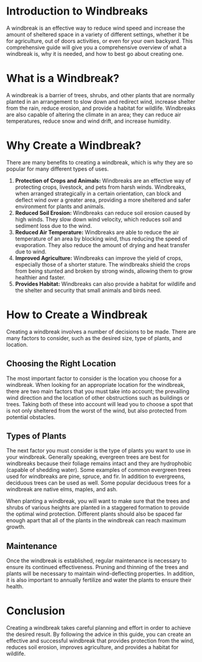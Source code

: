 
# Introduction to Windbreaks
A windbreak is an effective way to reduce wind speed and increase the amount of sheltered space in a variety of different settings, whether it be for agriculture, out of doors activities, or even for your own backyard. This comprehensive guide will give you a comprehensive overview of what a windbreak is, why it is needed, and how to best go about creating one. 

# What is a Windbreak?
A windbreak is a barrier of trees, shrubs, and other plants that are normally planted in an arrangement to slow down and redirect wind, increase shelter from the rain, reduce erosion, and provide a habitat for wildlife. Windbreaks are also capable of altering the climate in an area; they can reduce air temperatures, reduce snow and wind drift, and increase humidity.

# Why Create a Windbreak?
There are many benefits to creating a windbreak, which is why they are so popular for many different types of uses. 

1. **Protection of Crops and Animals:** Windbreaks are an effective way of protecting crops, livestock, and pets from harsh winds. Windbreaks, when arranged strategically in a certain orientation, can block and deflect wind over a greater area, providing a more sheltered and safer environment for plants and animals.  
2. **Reduced Soil Erosion:** Windbreaks can reduce soil erosion caused by high winds. They slow down wind velocity, which reduces soil and sediment loss due to the wind. 
3. **Reduced Air Temperature:** Windbreaks are able to reduce the air temperature of an area by blocking wind, thus reducing the speed of evaporation. They also reduce the amount of drying and heat transfer due to wind. 
4. **Improved Agriculture:** Windbreaks can improve the yield of crops, especially those of a shorter stature. The windbreaks shield the crops from being stunted and broken by strong winds, allowing them to grow healthier and faster. 
5. **Provides Habitat:** Windbreaks can also provide a habitat for wildlife and the shelter and security that small animals and birds need. 

# How to Create a Windbreak
Creating a windbreak involves a number of decisions to be made. There are many factors to consider, such as the desired size, type of plants, and location. 

## Choosing the Right Location 
The most important factor to consider is the location you choose for a windbreak. When looking for an appropriate location for the windbreak, there are two main factors that you must take into account; the prevailing wind direction and the location of other obstructions such as buildings or trees. Taking both of these into account will lead you to choose a spot that is not only sheltered from the worst of the wind, but also protected from potential obstacles. 

## Types of Plants
The next factor you must consider is the type of plants you want to use in your windbreak. Generally speaking, evergreen trees are best for windbreaks because their foliage remains intact and they are hydrophobic (capable of shedding water). Some examples of common evergreen trees used for windbreaks are pine, spruce, and fir. In addition to evergreens, deciduous trees can be used as well. Some popular deciduous trees for a windbreak are native elms, maples, and ash. 

When planting a windbreak, you will want to make sure that the trees and shrubs of various heights are planted in a staggered formation to provide the optimal wind protection. Different plants should also be spaced far enough apart that all of the plants in the windbreak can reach maximum growth.

## Maintenance 
Once the windbreak is established, regular maintenance is necessary to ensure its continued effectiveness. Pruning and thinning of the trees and plants will be necessary to maintain wind-deflecting properties. In addition, it is also important to annually fertilize and water the plants to ensure their health. 

# Conclusion 
Creating a windbreak takes careful planning and effort in order to achieve the desired result. By following the advice in this guide, you can create an effective and successful windbreak that provides protection from the wind, reduces soil erosion, improves agriculture, and provides a habitat for wildlife.